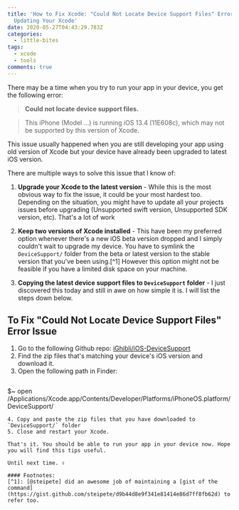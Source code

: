 ```yaml
---
title: 'How to Fix Xcode: "Could Not Locate Device Support Files" Error Without
  Updating Your Xcode'
date: 2020-05-27T04:43:29.783Z
categories:
  - little-bites
tags:
  - xcode
  - tools
comments: true
---
```

There may be a time when you try to run your app in your device, you get the following error:

> **Could not locate device support files.**

> This iPhone (Model ...) is running iOS 13.4 (11E608c), which may not be supported by this version of Xcode.

This issue usually happened when you are still developing your app using old version of Xcode but your device have already been upgraded to latest iOS version. 

There are multiple ways to solve this issue that I know of:

1. **Upgrade your Xcode to the latest version** - While this is the most obvious way to fix the issue, it could be your most hardest too. Depending on the situation, you might have to update all your projects issues before upgrading (Unsupported swift version, Unsupported SDK version, etc). That's a lot of work

2. **Keep two versions of Xcode installed** - This have been my preferred option whenever there's a new iOS beta version dropped and I simply couldn't wait to upgrade my device. You have to symlink the `DeviceSupport/` folder from the beta or latest version to the stable version that you've been using.[^1] However this option might not be feasible if you have a limited disk space on your machine.

3. **Copying the latest device support files to `DeviceSupport` folder** - I just discovered this today and still in awe on how simple it is. I will list the steps down below.

## To Fix "Could Not Locate Device Support Files" Error Issue

1. Go to the following Github repo: [iGhibli/iOS-DeviceSupport](https://github.com/iGhibli/iOS-DeviceSupport/tree/master/DeviceSupport)
2. Find the zip files that's matching your device's iOS version and download it.
3. Open the following path in Finder:
   ```bash
$~ open /Applications/Xcode.app/Contents/Developer/Platforms/iPhoneOS.platform/DeviceSupport/
   ``` 
4. Copy and paste the zip files that you have downloaded to `DeviceSupport/` folder
5. Close and restart your Xcode.

That's it. You should be able to run your app in your device now. Hope you will find this tips useful. 

Until next time. ✌️

#### Footnotes:
[^1]: [@steipete] did an awesome job of maintaining a [gist of the command](https://gist.github.com/steipete/d9b44d8e9f341e81414e86d7ff8fb62d) to refer too.